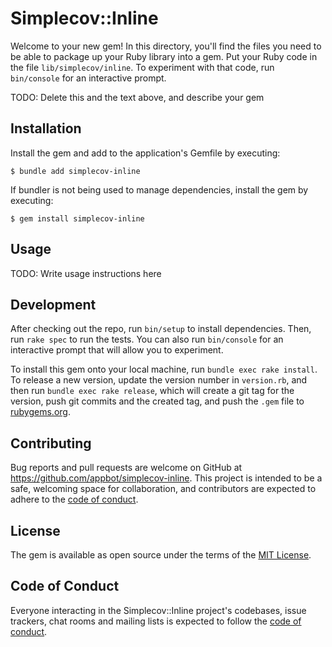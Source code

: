 # Simplecov::Inline

Welcome to your new gem! In this directory, you'll find the files you need to be able to package up your Ruby library into a gem. Put your Ruby code in the file `lib/simplecov/inline`. To experiment with that code, run `bin/console` for an interactive prompt.

TODO: Delete this and the text above, and describe your gem

## Installation

Install the gem and add to the application's Gemfile by executing:

    $ bundle add simplecov-inline

If bundler is not being used to manage dependencies, install the gem by executing:

    $ gem install simplecov-inline

## Usage

TODO: Write usage instructions here

## Development

After checking out the repo, run `bin/setup` to install dependencies. Then, run `rake spec` to run the tests. You can also run `bin/console` for an interactive prompt that will allow you to experiment.

To install this gem onto your local machine, run `bundle exec rake install`. To release a new version, update the version number in `version.rb`, and then run `bundle exec rake release`, which will create a git tag for the version, push git commits and the created tag, and push the `.gem` file to [rubygems.org](https://rubygems.org).

## Contributing

Bug reports and pull requests are welcome on GitHub at https://github.com/appbot/simplecov-inline. This project is intended to be a safe, welcoming space for collaboration, and contributors are expected to adhere to the [code of conduct](https://github.com/appbot/simplecov-inline/blob/main/CODE_OF_CONDUCT.md).

## License

The gem is available as open source under the terms of the [MIT License](https://opensource.org/licenses/MIT).

## Code of Conduct

Everyone interacting in the Simplecov::Inline project's codebases, issue trackers, chat rooms and mailing lists is expected to follow the [code of conduct](https://github.com/appbot/simplecov-inline/blob/main/CODE_OF_CONDUCT.md).
